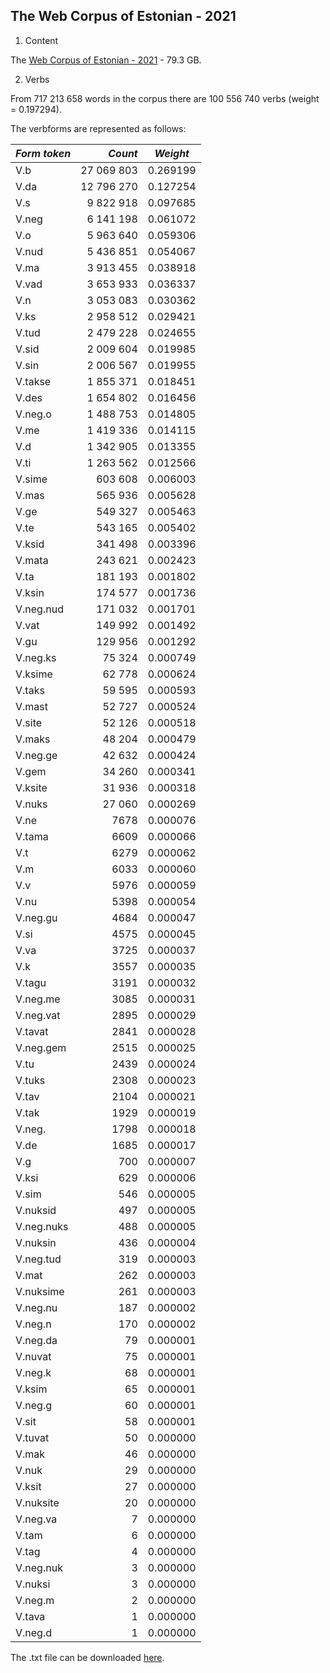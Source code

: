 ## The Web Corpus of Estonian - 2021

1. Content

The [Web Corpus of Estonian - 2021](https://entu.keeleressursid.ee/shared/9942/G3qonxL3kavZ1NGJ79jk7eIamFRkoLZBMkHCc8jVgudimdUDeSZC5XKrn6U0wxhj) - 79.3 GB.

2. Verbs

From 717 213 658 words in the corpus there are 100 556 740 verbs (weight = 0.197294).

The verbforms are represented as follows:

| *Form token* | *Count* | *Weight* |
| --- | ---: | --- |
| V.b        | 27 069 803  | 0.269199    |
| V.da       | 12 796 270  | 0.127254    |
| V.s        | 9 822 918   | 0.097685    |
| V.neg      | 6 141 198   | 0.061072    |
| V.o        | 5 963 640   | 0.059306    |
| V.nud      | 5 436 851   | 0.054067    |
| V.ma       | 3 913 455   | 0.038918    |
| V.vad      | 3 653 933   | 0.036337    |
| V.n        | 3 053 083   | 0.030362    |
| V.ks       | 2 958 512   | 0.029421    |
| V.tud      | 2 479 228   | 0.024655    |
| V.sid      | 2 009 604   | 0.019985    |
| V.sin      | 2 006 567   | 0.019955    |
| V.takse    | 1 855 371   | 0.018451    |
| V.des      | 1 654 802   | 0.016456    |
| V.neg.o    | 1 488 753   | 0.014805    |
| V.me       | 1 419 336   | 0.014115    |
| V.d        | 1 342 905   | 0.013355    |
| V.ti       | 1 263 562   | 0.012566    |
| V.sime     | 603 608    | 0.006003    |
| V.mas      | 565 936    | 0.005628    |
| V.ge       | 549 327    | 0.005463    |
| V.te       | 543 165    | 0.005402    |
| V.ksid     | 341 498    | 0.003396    |
| V.mata     | 243 621    | 0.002423    |
| V.ta       | 181 193    | 0.001802    |
| V.ksin     | 174 577    | 0.001736    |
| V.neg.nud  | 171 032    | 0.001701    |
| V.vat      | 149 992    | 0.001492    |
| V.gu       | 129 956    | 0.001292    |
| V.neg.ks   | 75 324     | 0.000749    |
| V.ksime    | 62 778     | 0.000624    |
| V.taks     | 59 595     | 0.000593    |
| V.mast     | 52 727     | 0.000524    |
| V.site     | 52 126     | 0.000518    |
| V.maks     | 48 204     | 0.000479    |
| V.neg.ge   | 42 632     | 0.000424    |
| V.gem      | 34 260     | 0.000341    |
| V.ksite    | 31 936     | 0.000318    |
| V.nuks     | 27 060     | 0.000269    |
| V.ne       | 7678      | 0.000076    |
| V.tama     | 6609      | 0.000066    |
| V.t        | 6279      | 0.000062    |
| V.m        | 6033      | 0.000060    |
| V.v        | 5976      | 0.000059    |
| V.nu       | 5398      | 0.000054    |
| V.neg.gu   | 4684      | 0.000047    |
| V.si       | 4575      | 0.000045    |
| V.va       | 3725      | 0.000037    |
| V.k        | 3557      | 0.000035    |
| V.tagu     | 3191      | 0.000032    |
| V.neg.me   | 3085      | 0.000031    |
| V.neg.vat  | 2895      | 0.000029    |
| V.tavat    | 2841      | 0.000028    |
| V.neg.gem  | 2515      | 0.000025    |
| V.tu       | 2439      | 0.000024    |
| V.tuks     | 2308      | 0.000023    |
| V.tav      | 2104      | 0.000021    |
| V.tak      | 1929      | 0.000019    |
| V.neg.     | 1798      | 0.000018    |
| V.de       | 1685      | 0.000017    |
| V.g        | 700       | 0.000007    |
| V.ksi      | 629       | 0.000006    |
| V.sim      | 546       | 0.000005    |
| V.nuksid   | 497       | 0.000005    |
| V.neg.nuks | 488       | 0.000005    |
| V.nuksin   | 436       | 0.000004    |
| V.neg.tud  | 319       | 0.000003    |
| V.mat      | 262       | 0.000003    |
| V.nuksime  | 261       | 0.000003    |
| V.neg.nu   | 187       | 0.000002    |
| V.neg.n    | 170       | 0.000002    |
| V.neg.da   | 79        | 0.000001    |
| V.nuvat    | 75        | 0.000001    |
| V.neg.k    | 68        | 0.000001    |
| V.ksim     | 65        | 0.000001    |
| V.neg.g    | 60        | 0.000001    |
| V.sit      | 58        | 0.000001    |
| V.tuvat    | 50        | 0.000000    |
| V.mak      | 46        | 0.000000    |
| V.nuk      | 29        | 0.000000    |
| V.ksit     | 27        | 0.000000    |
| V.nuksite  | 20        | 0.000000    |
| V.neg.va   | 7         | 0.000000    |
| V.tam      | 6         | 0.000000    |
| V.tag      | 4         | 0.000000    |
| V.neg.nuk  | 3         | 0.000000    |
| V.nuksi    | 3         | 0.000000    |
| V.neg.m    | 2         | 0.000000    |
| V.tava     | 1         | 0.000000    |
| V.neg.d    | 1         | 0.000000    |



The .txt file can be downloaded [here](https://github.com/ahtokiil/ids_2023/blob/main/verb_tokens_web_2019_291123.txt).
